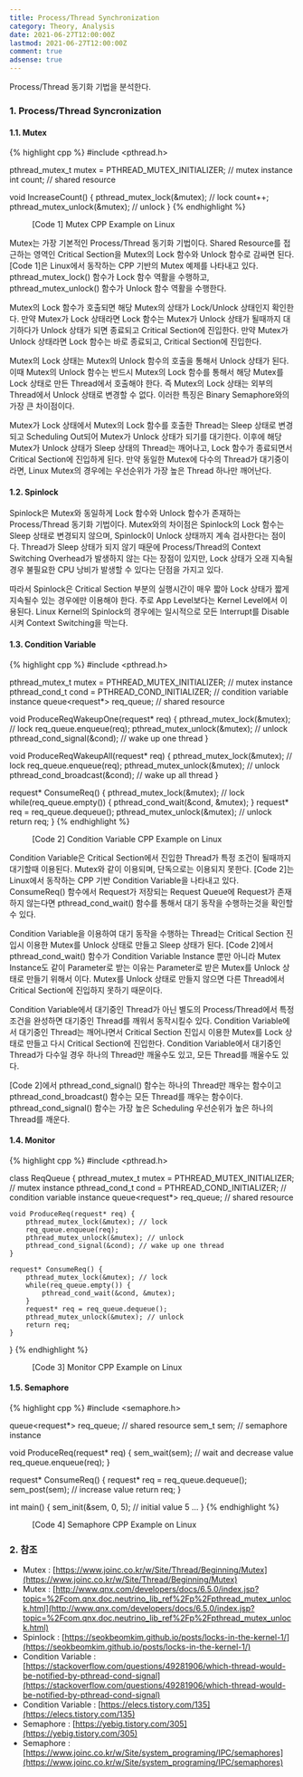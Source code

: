```yaml
---
title: Process/Thread Synchronization
category: Theory, Analysis
date: 2021-06-27T12:00:00Z
lastmod: 2021-06-27T12:00:00Z
comment: true
adsense: true
---
```


Process/Thread 동기화 기법을 분석한다.

### 1. Process/Thread Syncronization

#### 1.1. Mutex

{% highlight cpp %}
#include <pthread.h>  

pthread_mutex_t mutex = PTHREAD_MUTEX_INITIALIZER; // mutex instance
int count; // shared resource

void IncreaseCount() {
    pthread_mutex_lock(&mutex); // lock
    count++;
    pthread_mutex_unlock(&mutex); // unlock
}
{% endhighlight %}
<figure>
<figcaption class="caption">[Code 1] Mutex CPP Example on Linux</figcaption>
</figure>

Mutex는 가장 기본적인 Process/Thread 동기화 기법이다. Shared Resource를 접근하는 영역인 Critical Section을 Mutex의 Lock 함수와 Unlock 함수로 감싸면 된다. [Code 1]은 Linux에서 동작하는 CPP 기반의 Mutex 예제를 나타내고 있다. pthread_mutex_lock() 함수가 Lock 함수 역활을 수행하고, pthread_mutex_unlock() 함수가 Unlock 함수 역활을 수행한다.

Mutex의 Lock 함수가 호출되면 해당 Mutex의 상태가 Lock/Unlock 상태인지 확인한다. 만약 Mutex가 Lock 상태라면 Lock 함수는 Mutex가 Unlock 상태가 될때까지 대기하다가 Unlock 상태가 되면 종료되고 Critical Section에 진입한다. 만약 Mutex가 Unlock 상태라면 Lock 함수는 바로 종료되고, Critical Section에 진입한다.

Mutex의 Lock 상태는 Mutex의 Unlock 함수의 호출을 통해서 Unlock 상태가 된다. 이때 Mutex의 Unlock 함수는 반드시 Mutex의 Lock 함수를 통해서 해당 Mutex를 Lock 상태로 만든 Thread에서 호출해야 한다. 즉 Mutex의 Lock 상태는 외부의 Thread에서 Unlock 상태로 변경할 수 없다. 이러한 특징은 Binary Semaphore와의 가장 큰 차이점이다.

Mutex가 Lock 상태에서 Mutex의 Lock 함수를 호출한 Thread는 Sleep 상태로 변경되고 Scheduling Out되어 Mutex가 Unlock 상태가 되기를 대기한다. 이후에 해당 Mutex가 Unlock 상태가 Sleep 상태의 Thread는 깨어나고, Lock 함수가 종료되면서 Critical Section에 진입하게 된다. 만약 동일한 Mutex에 다수의 Thread가 대기중이라면, Linux Mutex의 경우에는 우선순위가 가장 높은 Thread 하나만 깨어난다.

#### 1.2. Spinlock

Spinlock은 Mutex와 동일하게 Lock 함수와 Unlock 함수가 존재하는 Process/Thread 동기화 기법이다. Mutex와의 차이점은 Spinlock의 Lock 함수는 Sleep 상태로 변경되지 않으며, Spinlock이 Unlock 상태까지 계속 검사한다는 점이다. Thread가 Sleep 상태가 되지 않기 때문에 Process/Thread의 Context Switching Overhead가 발생하지 않는 다는 장점이 있지만, Lock 상태가 오래 지속될 경우 불필요한 CPU 낭비가 발생할 수 있다는 단점을 가지고 있다.

따라서 Spinlock은 Critical Section 부분의 실행시간이 매우 짧아 Lock 상태가 짧게 지속될수 있는 경우에만 이용해야 한다. 주로 App Level보다는 Kernel Level에서 이용된다. Linux Kernel의 Spinlock의 경우에는 일시적으로 모든 Interrupt를 Disable 시켜 Context Switching을 막는다.

#### 1.3. Condition Variable

{% highlight cpp %}
#include <pthread.h>  

pthread_mutex_t mutex = PTHREAD_MUTEX_INITIALIZER; // mutex instance
pthread_cond_t cond = PTHREAD_COND_INITIALIZER; // condition variable instance
queue<request*> req_queue; // shared resource

void ProduceReqWakeupOne(request* req) {
    pthread_mutex_lock(&mutex); // lock
    req_queue.enqueue(req);
    pthread_mutex_unlock(&mutex); // unlock
    pthread_cond_signal(&cond); // wake up one thread
}

void ProduceReqWakeupAll(request* req) {
    pthread_mutex_lock(&mutex); // lock
    req_queue.enqueue(req);
    pthread_mutex_unlock(&mutex); // unlock
    pthread_cond_broadcast(&cond); // wake up all thread
}

request* ConsumeReq() {
    pthread_mutex_lock(&mutex); // lock
    while(req_queue.empty()) {
        pthread_cond_wait(&cond, &mutex);
    }
    request* req = req_queue.dequeue();
    pthread_mutex_unlock(&mutex); // unlock
    return req;
}
{% endhighlight %}
<figure>
<figcaption class="caption">[Code 2] Condition Variable CPP Example on Linux</figcaption>
</figure>

Condition Variable은 Critical Section에서 진입한 Thread가 특정 조건이 될때까지 대기할때 이용된다. Mutex와 같이 이용되며, 단독으로는 이용되지 못한다. [Code 2]는 Linux에서 동작하는 CPP 기반 Condition Variable을 나타내고 있다. ConsumeReq() 함수에서 Request가 저장되는 Request Queue에 Request가 존재하지 않는다면 pthread_cond_wait() 함수를 통해서 대기 동작을 수행하는것을 확인할 수 있다.

Condition Variable을 이용하여 대기 동작을 수행하는 Thread는 Critical Section 진입시 이용한 Mutex를 Unlock 상태로 만들고 Sleep 상태가 된다. [Code 2]에서 pthread_cond_wait() 함수가 Condition Variable Instance 뿐만 아니라 Mutex Instance도 같이 Parameter로 받는 이유는 Parameter로 받은 Mutex를 Unlock 상태로 만들기 위해서 이다. Mutex를 Unlock 상태로 만들지 않으면 다른 Thread에서 Critical Section에 진입하지 못하기 때문이다.

Condition Variable에서 대기중인 Thread가 아닌 별도의 Process/Thread에서 특정 조건을 완성하면 대기중인 Thread를 깨워서 동작시킬수 있다. Condition Variable에서 대기중인 Thread는 깨어나면서 Critical Section 진입시 이용한 Mutex를 Lock 상태로 만들고 다시 Critical Section에 진입한다. Condition Variable에서 대기중인 Thread가 다수일 경우 하나의 Thread만 깨울수도 있고, 모든 Thread를 깨울수도 있다.

[Code 2]에서 pthread_cond_signal() 함수는 하나의 Thread만 깨우는 함수이고 pthread_cond_broadcast() 함수는 모든 Thread를 깨우는 함수이다. pthread_cond_signal() 함수는 가장 높은 Scheduling 우선순위가 높은 하나의 Thread를 깨운다.

#### 1.4. Monitor

{% highlight cpp %}
#include <pthread.h>  

class ReqQueue {
    pthread_mutex_t mutex = PTHREAD_MUTEX_INITIALIZER; // mutex instance
    pthread_cond_t cond = PTHREAD_COND_INITIALIZER; // condition variable instance
    queue<request*> req_queue; // shared resource

    void ProduceReq(request* req) {
        pthread_mutex_lock(&mutex); // lock
        req_queue.enqueue(req);
        pthread_mutex_unlock(&mutex); // unlock
        pthread_cond_signal(&cond); // wake up one thread
    }

    request* ConsumeReq() {
        pthread_mutex_lock(&mutex); // lock
        while(req_queue.empty()) {
            pthread_cond_wait(&cond, &mutex);
        }
        request* req = req_queue.dequeue();
        pthread_mutex_unlock(&mutex); // unlock
        return req;
    }
}
{% endhighlight %}
<figure>
<figcaption class="caption">[Code 3] Monitor CPP Example on Linux</figcaption>
</figure>

#### 1.5. Semaphore

{% highlight cpp %}
#include <semaphore.h>

queue<request*> req_queue; // shared resource
sem_t sem; // semaphore instance

void ProduceReq(request* req) {
    sem_wait(sem); // wait and decrease value
    req_queue.enqueue(req);
}

request* ConsumeReq() {
    request* req = req_queue.dequeue();
    sem_post(sem); // increase value
    return req;
}

int main() {
    sem_init(&sem, 0, 5); // initial value 5
    ...
}
{% endhighlight %}
<figure>
<figcaption class="caption">[Code 4] Semaphore CPP Example on Linux</figcaption>
</figure>

### 2. 참조

* Mutex : [https://www.joinc.co.kr/w/Site/Thread/Beginning/Mutex](https://www.joinc.co.kr/w/Site/Thread/Beginning/Mutex)
* Mutex : [http://www.qnx.com/developers/docs/6.5.0/index.jsp?topic=%2Fcom.qnx.doc.neutrino_lib_ref%2Fp%2Fpthread_mutex_unlock.html](http://www.qnx.com/developers/docs/6.5.0/index.jsp?topic=%2Fcom.qnx.doc.neutrino_lib_ref%2Fp%2Fpthread_mutex_unlock.html)
* Spinlock : [https://seokbeomkim.github.io/posts/locks-in-the-kernel-1/](https://seokbeomkim.github.io/posts/locks-in-the-kernel-1/)
* Condition Variable : [https://stackoverflow.com/questions/49281906/which-thread-would-be-notified-by-pthread-cond-signal](https://stackoverflow.com/questions/49281906/which-thread-would-be-notified-by-pthread-cond-signal)
* Condition Variable : [https://elecs.tistory.com/135](https://elecs.tistory.com/135)
* Semaphore : [https://yebig.tistory.com/305](https://yebig.tistory.com/305)
* Semaphore : [https://www.joinc.co.kr/w/Site/system_programing/IPC/semaphores](https://www.joinc.co.kr/w/Site/system_programing/IPC/semaphores)
